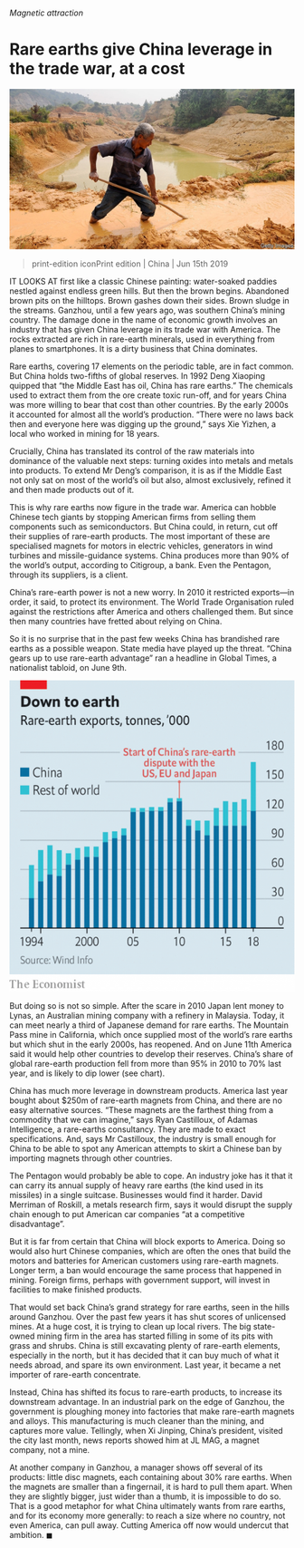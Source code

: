 ###### Magnetic attraction

# Rare earths give China leverage in the trade war, at a cost 

![image](images/20190615_CNP003_1.jpg) 

> print-edition iconPrint edition | China | Jun 15th 2019 

IT LOOKS AT first like a classic Chinese painting: water-soaked paddies nestled against endless green hills. But then the brown begins. Abandoned brown pits on the hilltops. Brown gashes down their sides. Brown sludge in the streams. Ganzhou, until a few years ago, was southern China’s mining country. The damage done in the name of economic growth involves an industry that has given China leverage in its trade war with America. The rocks extracted are rich in rare-earth minerals, used in everything from planes to smartphones. It is a dirty business that China dominates. 

Rare earths, covering 17 elements on the periodic table, are in fact common. But China holds two-fifths of global reserves. In 1992 Deng Xiaoping quipped that “the Middle East has oil, China has rare earths.” The chemicals used to extract them from the ore create toxic run-off, and for years China was more willing to bear that cost than other countries. By the early 2000s it accounted for almost all the world’s production. “There were no laws back then and everyone here was digging up the ground,” says Xie Yizhen, a local who worked in mining for 18 years. 

Crucially, China has translated its control of the raw materials into dominance of the valuable next steps: turning oxides into metals and metals into products. To extend Mr Deng’s comparison, it is as if the Middle East not only sat on most of the world’s oil but also, almost exclusively, refined it and then made products out of it. 

This is why rare earths now figure in the trade war. America can hobble Chinese tech giants by stopping American firms from selling them components such as semiconductors. But China could, in return, cut off their supplies of rare-earth products. The most important of these are specialised magnets for motors in electric vehicles, generators in wind turbines and missile-guidance systems. China produces more than 90% of the world’s output, according to Citigroup, a bank. Even the Pentagon, through its suppliers, is a client. 

China’s rare-earth power is not a new worry. In 2010 it restricted exports—in order, it said, to protect its environment. The World Trade Organisation ruled against the restrictions after America and others challenged them. But since then many countries have fretted about relying on China. 

So it is no surprise that in the past few weeks China has brandished rare earths as a possible weapon. State media have played up the threat. “China gears up to use rare-earth advantage” ran a headline in Global Times, a nationalist tabloid, on June 9th. 

![image](images/20190615_CNC244_0.png) 

But doing so is not so simple. After the scare in 2010 Japan lent money to Lynas, an Australian mining company with a refinery in Malaysia. Today, it can meet nearly a third of Japanese demand for rare earths. The Mountain Pass mine in California, which once supplied most of the world’s rare earths but which shut in the early 2000s, has reopened. And on June 11th America said it would help other countries to develop their reserves. China’s share of global rare-earth production fell from more than 95% in 2010 to 70% last year, and is likely to dip lower (see chart). 

China has much more leverage in downstream products. America last year bought about $250m of rare-earth magnets from China, and there are no easy alternative sources. “These magnets are the farthest thing from a commodity that we can imagine,” says Ryan Castilloux, of Adamas Intelligence, a rare-earths consultancy. They are made to exact specifications. And, says Mr Castilloux, the industry is small enough for China to be able to spot any American attempts to skirt a Chinese ban by importing magnets through other countries. 

The Pentagon would probably be able to cope. An industry joke has it that it can carry its annual supply of heavy rare earths (the kind used in its missiles) in a single suitcase. Businesses would find it harder. David Merriman of Roskill, a metals research firm, says it would disrupt the supply chain enough to put American car companies “at a competitive disadvantage”. 

But it is far from certain that China will block exports to America. Doing so would also hurt Chinese companies, which are often the ones that build the motors and batteries for American customers using rare-earth magnets. Longer term, a ban would encourage the same process that happened in mining. Foreign firms, perhaps with government support, will invest in facilities to make finished products. 

That would set back China’s grand strategy for rare earths, seen in the hills around Ganzhou. Over the past few years it has shut scores of unlicensed mines. At a huge cost, it is trying to clean up local rivers. The big state-owned mining firm in the area has started filling in some of its pits with grass and shrubs. China is still excavating plenty of rare-earth elements, especially in the north, but it has decided that it can buy much of what it needs abroad, and spare its own environment. Last year, it became a net importer of rare-earth concentrate. 

Instead, China has shifted its focus to rare-earth products, to increase its downstream advantage. In an industrial park on the edge of Ganzhou, the government is ploughing money into factories that make rare-earth magnets and alloys. This manufacturing is much cleaner than the mining, and captures more value. Tellingly, when Xi Jinping, China’s president, visited the city last month, news reports showed him at JL MAG, a magnet company, not a mine. 

At another company in Ganzhou, a manager shows off several of its products: little disc magnets, each containing about 30% rare earths. When the magnets are smaller than a fingernail, it is hard to pull them apart. When they are slightly bigger, just wider than a thumb, it is impossible to do so. That is a good metaphor for what China ultimately wants from rare earths, and for its economy more generally: to reach a size where no country, not even America, can pull away. Cutting America off now would undercut that ambition. ◼ 

